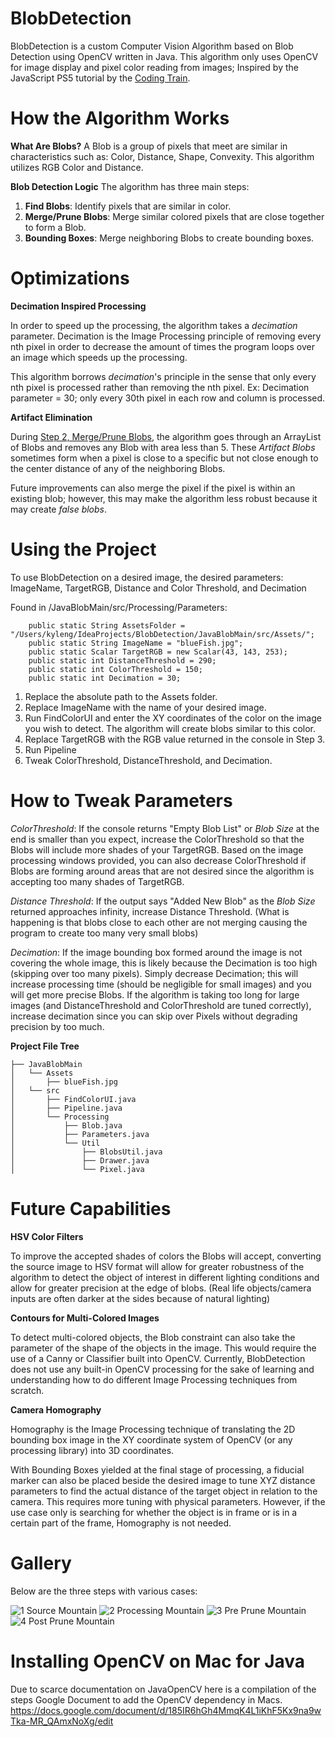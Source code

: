# BlobDetection
BlobDetection is a custom Computer Vision Algorithm based on Blob Detection using OpenCV written in Java. This algorithm only uses OpenCV for image display and pixel color reading from images; Inspired by the JavaScript PS5 tutorial by the [Coding Train]([url](https://www.youtube.com/watch?v=ce-2l2wRqO8)).

# How the Algorithm Works
**What Are Blobs?**
A Blob is a group of pixels that meet are similar in characteristics such as: Color, Distance, Shape, Convexity. This algorithm utilizes RGB Color and Distance.

**Blob Detection Logic**
The algorithm has three main steps:
1. **Find Blobs**: Identify pixels that are similar in color.
2. **Merge/Prune Blobs**: Merge similar colored pixels that are close together to form a Blob.
3. **Bounding Boxes**: Merge neighboring Blobs to create bounding boxes.


# Optimizations
**Decimation Inspired Processing**

In order to speed up the processing, the algorithm takes a _decimation_ parameter. Decimation is the Image Processing principle of removing every nth pixel in order to decrease the amount of times the program loops over an image which speeds up the processing.

This algorithm borrows _decimation_'s principle in the sense that only every nth pixel is processed rather than removing the nth pixel. Ex: Decimation parameter = 30; only every 30th pixel in each row and column is processed.

**Artifact Elimination**

During [Step 2, Merge/Prune Blobs](#How-The-Algorithm-Works), the algorithm goes through an ArrayList of Blobs and removes any Blob with area less than 5. These _Artifact Blobs_ sometimes form when a pixel is close to a specific but not close enough to the center distance of any of the neighboring Blobs. 

Future improvements can also merge the pixel if the pixel is within an existing blob; however, this may make the algorithm less robust because it may create _false blobs_.

# Using the Project
To use BlobDetection on a desired image, the desired parameters: ImageName, TargetRGB, Distance and Color Threshold, and Decimation

Found in /JavaBlobMain/src/Processing/Parameters:
```
    public static String AssetsFolder = "/Users/kyleng/IdeaProjects/BlobDetection/JavaBlobMain/src/Assets/";
    public static String ImageName = "blueFish.jpg";
    public static Scalar TargetRGB = new Scalar(43, 143, 253);
    public static int DistanceThreshold = 290;
    public static int ColorThreshold = 150;
    public static int Decimation = 30;
```

1. Replace the absolute path to the Assets folder.
2. Replace ImageName with the name of your desired image.
3. Run FindColorUI and enter the XY coordinates of the color on the image you wish to detect. The algorithm will create blobs similar to this color.
4. Replace TargetRGB with the RGB value returned in the console in Step 3.
5. Run Pipeline
6. Tweak  ColorThreshold, DistanceThreshold, and Decimation.

# How to Tweak Parameters

_ColorThreshold_: If the console returns "Empty Blob List" or _Blob Size_ at the end is smaller than you expect, increase the ColorThreshold so that the Blobs will include more shades of your TargetRGB. Based on the image processing windows provided, you can also decrease ColorThreshold if Blobs are forming around areas that are not desired since the algorithm is accepting too many shades of TargetRGB.

_Distance Threshold_: If the output says "Added New Blob" as the _Blob Size_ returned approaches infinity, increase Distance Threshold.
(What is happening is that blobs close to each other are not merging causing the program to create too many very small blobs)

_Decimation_: If the image bounding box formed around the image is not covering the whole image, this is likely because the Decimation is too high (skipping over too many pixels). Simply decrease Decimation; this will increase processing time (should be negligible for small images) and you will get more precise Blobs. If the algorithm is taking too long for large images (and DistanceThreshold and ColorThreshold are tuned correctly), increase decimation since you can skip over Pixels without degrading precision by too much.

**Project File Tree**
```
├── JavaBlobMain
│   └── Assets
│       ├── blueFish.jpg
│   └── src
│       ├── FindColorUI.java
│       ├── Pipeline.java
│       └── Processing
│           ├── Blob.java
│           ├── Parameters.java
│           └── Util
│               ├── BlobsUtil.java
│               ├── Drawer.java
│               └── Pixel.java
```
# Future Capabilities
**HSV Color Filters**

To improve the accepted shades of colors the Blobs will accept, converting the source image to HSV format will allow for greater robustness of the algorithm to detect the object of interest in different lighting conditions and allow for greater precision at the edge of blobs. (Real life objects/camera inputs are often darker at the sides because of natural lighting)

**Contours for Multi-Colored Images**

To detect multi-colored objects, the Blob constraint can also take the parameter of the shape of the objects in the image. This would require the use of a Canny or Classifier built into OpenCV. Currently, BlobDetection does not use any built-in OpenCV processing for the sake of learning and understanding how to do different Image Processing techniques from scratch.

**Camera Homography**

Homography is the Image Processing technique of translating the 2D bounding box image in the XY coordinate system of OpenCV (or any processing library) into 3D coordinates.

With Bounding Boxes yielded at the final stage of processing, a fiducial marker can also be placed beside the desired image to tune XYZ distance parameters to find the actual distance of the target object in relation to the camera. This requires more tuning with physical parameters. However, if the use case only is searching for whether the object is in frame or is in a certain part of the frame, Homography is not needed.

# Gallery
Below are the three steps with various cases:

![1 Source Mountain ](https://github.com/Radagrass-the-infinite/BlobDetection/blob/main/JavaBlobMain/src/Assets/Demo/Mountain/1%20Source.png)
![2 Processing Mountain ](https://github.com/Radagrass-the-infinite/BlobDetection/blob/main/JavaBlobMain/src/Assets/Demo/Mountain/2%20Processing.png)
![3 Pre Prune Mountain](https://github.com/Radagrass-the-infinite/BlobDetection/blob/main/JavaBlobMain/src/Assets/Demo/Mountain/3%20Pre%20Prune.png)
![4 Post Prune Mountain](https://github.com/Radagrass-the-infinite/BlobDetection/blob/main/JavaBlobMain/src/Assets/Demo/Mountain/4%20Post%20Prune.png)

# Installing OpenCV on Mac for Java
Due to scarce documentation on JavaOpenCV here is a compilation of the steps Google Document to add the OpenCV dependency in Macs.
https://docs.google.com/document/d/185IR6hGh4MmqK4L1iKhF5Kx9na9wTka-MR_QAmxNoXg/edit

